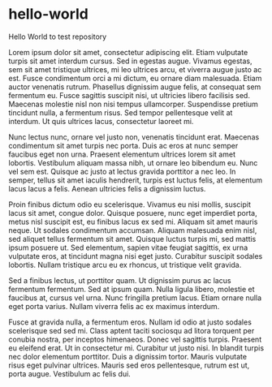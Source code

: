 # hello-world
Hello World to test repository

Lorem ipsum dolor sit amet, consectetur adipiscing elit. Etiam vulputate turpis sit amet interdum cursus. Sed in egestas augue. Vivamus egestas, sem sit amet tristique ultrices, mi leo ultrices arcu, et viverra augue justo ac est. Fusce condimentum orci a mi dictum, eu ornare diam malesuada. Etiam auctor venenatis rutrum. Phasellus dignissim augue felis, at consequat sem fermentum eu. Fusce sagittis suscipit nisi, ut ultricies libero facilisis sed. Maecenas molestie nisl non nisi tempus ullamcorper. Suspendisse pretium tincidunt nulla, a fermentum risus. Sed tempor pellentesque velit at interdum. Ut quis ultrices lacus, consectetur laoreet mi.

Nunc lectus nunc, ornare vel justo non, venenatis tincidunt erat. Maecenas condimentum sit amet turpis nec porta. Duis ac eros at nunc semper faucibus eget non urna. Praesent elementum ultrices lorem sit amet lobortis. Vestibulum aliquam massa nibh, ut ornare leo bibendum eu. Nunc vel sem est. Quisque ac justo at lectus gravida porttitor a nec leo. In semper, tellus sit amet iaculis hendrerit, turpis est luctus felis, at elementum lacus lacus a felis. Aenean ultricies felis a dignissim luctus.

Proin finibus dictum odio eu scelerisque. Vivamus eu nisi mollis, suscipit lacus sit amet, congue dolor. Quisque posuere, nunc eget imperdiet porta, metus nisl suscipit est, eu finibus lacus ex sed mi. Aliquam sit amet mauris neque. Ut sodales condimentum accumsan. Aliquam malesuada enim nisl, sed aliquet tellus fermentum sit amet. Quisque luctus turpis mi, sed mattis ipsum posuere ut. Sed elementum, sapien vitae feugiat sagittis, ex urna vulputate eros, at tincidunt magna nisi eget justo. Curabitur suscipit sodales lobortis. Nullam tristique arcu eu ex rhoncus, ut tristique velit gravida.

Sed a finibus lectus, ut porttitor quam. Ut dignissim purus ac lacus fermentum fermentum. Sed at ipsum quam. Nulla ligula libero, molestie et faucibus at, cursus vel urna. Nunc fringilla pretium lacus. Etiam ornare nulla eget porta varius. Nullam viverra felis ac ex maximus interdum.

Fusce at gravida nulla, a fermentum eros. Nullam id odio at justo sodales scelerisque sed sed mi. Class aptent taciti sociosqu ad litora torquent per conubia nostra, per inceptos himenaeos. Donec vel sagittis turpis. Praesent eu eleifend erat. Ut in consectetur mi. Curabitur ut justo nisi. In blandit turpis nec dolor elementum porttitor. Duis a dignissim tortor. Mauris vulputate risus eget pulvinar ultrices. Mauris sed eros pellentesque, rutrum est ut, porta augue. Vestibulum ac felis dui.
